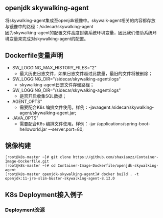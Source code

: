 ## openjdk skywalking-agent
将skywalking-agent集成至openjdk镜像中。skywalk-agent相关的内容都存放与镜像中的路径：/sidecar/skywalking-agent  
因为skywalking-agent的配置文件高度封装系统环境变量，因此我们借助系统环境变量来完成对skywalking-agent的配置。

## Dockerfile变量声明
- SW_LOGGING_MAX_HISTORY_FILES="2"
  - 最大历史日志文件，如果日志文件超过此数量，最旧的文件将被删除；
- SW_LOGGING_DIR="/sidecar/skywalking-agent/logs"
  - skywalking-agent日志文件存储路径；
- SW_LOGGING_DIR="/sidecar/skywalking-agent/logs"
  - 是否开启收集SQL数据；
- AGENT_OPTS"
  - 需要配合K8s 编排文件使用。样例：-javaagent:/sidecar/skywalking-agent/skywalking-agent.jar;
- JAVA_OPTS"
  - 需要配合K8s 编排文件使用。样例：-jar /applications/spring-boot-helloworld.jar --server.port=80;

## 镜像构建
```
[root@k8s-master ~]# git clone https://github.com/shaxiaozz/Container-Image-Dockerfile.git
[root@k8s-master ~]# cd Container-Image-Dockerfile/openjdk-skywalking-agent
[root@k8s-master openjdk-skywalking-agent]# docker build . -t openjdk:11-jre-slim-buster-skywalking-agent-8.13.0
```

## K8s Deployment接入例子  
### Deployment资源  

